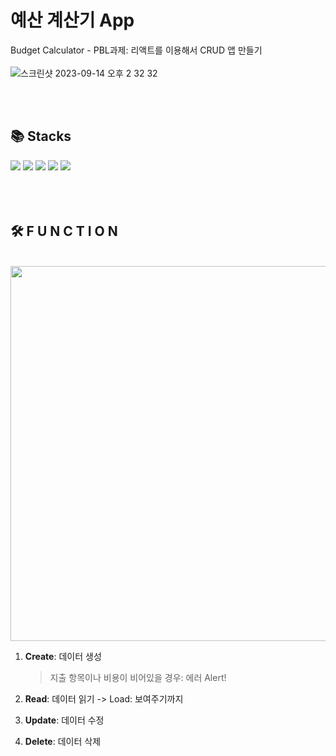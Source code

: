 # 예산 계산기 App
Budget Calculator - PBL과제: 리액트를 이용해서 CRUD 앱 만들기 
<br><br>
![스크린샷 2023-09-14 오후 2 32 32](https://github.com/HJunng/budget-calculator-app/assets/56528404/34cd7df1-bdd8-49d8-98b8-8f2d1330d344)

<br><br>

## 📚 Stacks
<div align=left>
   <img src="https://img.shields.io/badge/JavaScript-F7DF1E?style=for-the-badge&logo=javascript&logoColor=white">  
   <img src="https://img.shields.io/badge/React-61DAFB?style=for-the-badge&logo=react&logoColor=white">  
   <img src="https://img.shields.io/badge/node.js-339933?style=for-the-badge&logo=node.js&logoColor=white">  
   <img src="https://img.shields.io/badge/html5-E34F26?style=for-the-badge&logo=html5&logoColor=white">  
   <img src="https://img.shields.io/badge/css3-1572B6?style=for-the-badge&logo=css3&logoColor=white">  
   
</div>
<br><br><br>

## 🛠️ F U N C T I O N
<br>

<img width="600px" src="https://github.com/HJunng/budget-calculator-app/assets/56528404/30812415-f92c-4fa9-b04f-ff330d264bce">

<br>

1. **Create**: 데이터 생성
   > 지출 항목이나 비용이 비어있을 경우: 에러 Alert! 
   > 

2. **Read**: 데이터 읽기 -> Load: 보여주기까지

3. **Update**: 데이터 수정

4. **Delete**: 데이터 삭제
